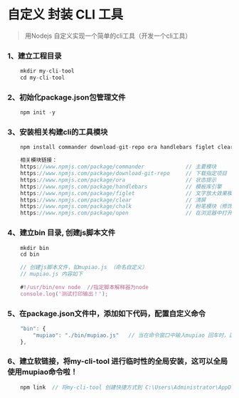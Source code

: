 # 自定义 封装 CLI 工具

> 用Nodejs 自定义实现一个简单的cli工具（开发一个cli工具）

### 1、建立工程目录
```js
    mkdir my-cli-tool
    cd my-cli-tool
```

### 2、初始化package.json包管理文件
```js
    npm init -y
```

### 3、安装相关构建cli的工具模块
```js
    npm install commander download-git-repo ora handlebars figlet clear chalk open -s

    相关模块链接：
    https://www.npmjs.com/package/commander             // 主要模块
    https://www.npmjs.com/package/download-git-repo     // 下载指定项目
    https://www.npmjs.com/package/ora                   // 状态提示
    https://www.npmjs.com/package/handlebars            // 模板库引擎
    https://www.npmjs.com/package/figlet                // 文字放大效果模块
    https://www.npmjs.com/package/clear                 // 清屏
    https://www.npmjs.com/package/chalk                 // 粉笔模块（修饰log函数，如果加颜色等）
    https://www.npmjs.com/package/open                  // 在浏览器中打开指定网址
```

### 4、建立bin 目录, 创建js脚本文件
```js
    mkdir bin
    cd bin

    // 创建js脚本文件，如mupiao.js （命名自定义）
    // mupiao.js 内容如下
    
    #!/usr/bin/env node  //指定脚本解释器为node
    console.log('测试打印输出！');
```

### 5、在package.json文件中，添加如下代码，配置自定义命令
```js
    "bin": {
        "mupiao": "./bin/mupiao.js"   // 当在命令窗口中输入mupiao 回车时，运行的就是./bin/mupiao.js文件
    },
```

### 6、建立软链接，将my-cli-tool 进行临时性的全局安装，这可以全局使用mupiao命令啦！
```js
    npm link  // 将my-cli-tool 创建快捷方式到 C:\Users\Administrator\AppData\Roaming\npm\node_modules 目录中
```
